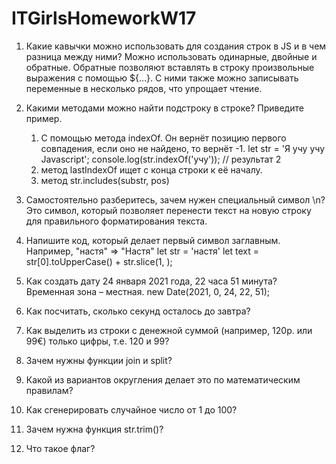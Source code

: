 # ITGirlsHomeworkW17

1. Какие кавычки можно использовать для создания строк в JS и в чем разница между ними?
   Можно использовать одинарные, двойные и обратные.
   Обратные позволяют вставлять в строку произвольные выражения с помощью ${…}. С ними также можно записывать переменные в несколько рядов, что упрощает чтение.

2. Какими методами можно найти подстроку в строке? Приведите пример.

   1. С помощью метода indexOf. Он вернёт позицию первого совпадения, если оно не найдено, то вернёт -1.
      let str = 'Я учу учу Javascript';
      console.log(str.indexOf('учу')); // результат 2
   2. метод lastIndexOf ищет с конца строки к её началу.
   3. метод str.includes(substr, pos)

3. Самостоятельно разберитесь, зачем нужен специальный символ \n?
   Это символ, который позволяет перенести текст на новую строку для правильного форматирования текста.

4. Напишите код, который делает первый символ заглавным. Например, "настя" ⇒ "Настя"
   let str = 'настя'
   let text = str[0].toUpperCase() + str.slice(1, );

5. Как создать дату 24 января 2021 года, 22 часа 51 минута? Временная зона – местная.
   new Date(2021, 0, 24, 22, 51);

6. Как посчитать, сколько секунд осталось до завтра?

7. Как выделить из строки с денежной суммой (например, 120р. или 99€) только цифры, т.е. 120 и 99?

8. Зачем нужны функции join и split?

9. Какой из вариантов округления делает это по математическим правилам?

10. Как сгенерировать случайное число от 1 до 100?

11. Зачем нужна функция str.trim()?

12. Что такое флаг?
